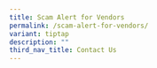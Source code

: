 ```yaml
---
title: Scam Alert for Vendors
permalink: /scam-alert-for-vendors/
variant: tiptap
description: ""
third_nav_title: Contact Us
---
```

